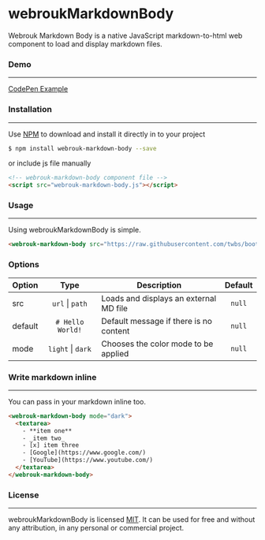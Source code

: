 # webroukMarkdownBody

Webrouk Markdown Body is a native JavaScript markdown-to-html web component to load and display markdown files.

### Demo
---
[CodePen Example](https://codepen.io/muhammad_mabrouk/full/dyKMgKr/)

### Installation
---
Use [NPM](https://www.npmjs.com/package/webrouk-markdown-body/) to download and install it directly in to your project

```sh
$ npm install webrouk-markdown-body --save
```

or include js file manually

```html
<!-- webrouk-markdown-body component file -->
<script src="webrouk-markdown-body.js"></script>
```

### Usage
---
Using webroukMarkdownBody is simple.

```html
<webrouk-markdown-body src="https://raw.githubusercontent.com/twbs/bootstrap/main/README.md" mode="light"></webrouk-markdown-body>
```

### Options
| Option | Type | Description | Default |
| ----------- |    :----:   | ----------- |    :----:   |
| src | `url` &#124; `path` | Loads and displays an external MD file | `null` |
| default | `# Hello World!` | Default message if there is no content | `null` |
| mode | `light` &#124; `dark` | Chooses the color mode to be applied | `null` |

### Write markdown inline
---
You can pass in your markdown inline too.

```html
<webrouk-markdown-body mode="dark">
  <textarea>
    - **item one**
    - _item two_
    - [x] item three
    - [Google](https://www.google.com/)
    - [YouTube](https://www.youtube.com/)
  </textarea>
</webrouk-markdown-body>
```

### License
-------
webroukMarkdownBody is licensed [MIT](https://choosealicense.com/licenses/mit/).
It can be used for free and without any attribution, in any personal or commercial project.
